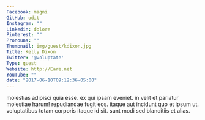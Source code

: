 ```yaml
---
Facebook: magni
GitHub: odit
Instagram: ""
Linkedin: dolore
Pinterest: ""
Pronouns: ""
Thumbnail: img/guest/kdixon.jpg
Title: Kelly Dixon
Twitter: '@voluptate'
Type: guest
Website: http://Eare.net
YouTube: ""
date: "2017-06-10T09:12:36-05:00"
---
```

molestias adipisci quia esse. ex qui ipsam eveniet. in velit et pariatur molestiae harum! repudiandae fugit eos. itaque aut incidunt quo et ipsum ut. voluptatibus totam corporis itaque id sit. sunt modi sed blanditiis et alias.
